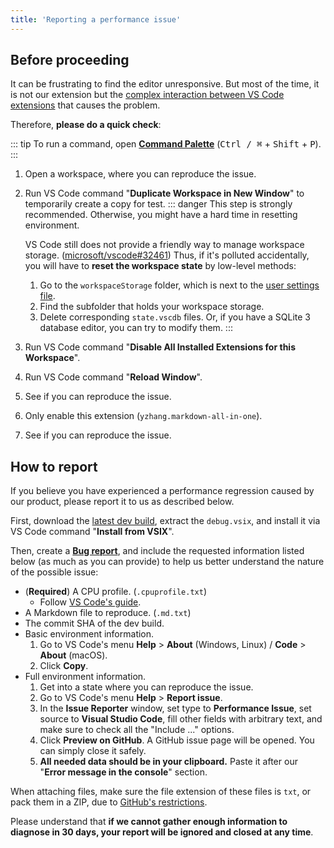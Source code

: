 ```yaml
---
title: 'Reporting a performance issue'
---
```


## Before proceeding

It can be frustrating to find the editor unresponsive. But most of the time, it is not our extension but the [complex interaction between VS Code extensions](https://github.com/microsoft/vscode/wiki/Explain-extension-causes-high-cpu-load) that causes the problem.

Therefore, **please do a quick check**:

::: tip
To run a command, open [**Command Palette**](https://code.visualstudio.com/docs/getstarted/userinterface#_command-palette) (<kbd>Ctrl / ⌘</kbd> + <kbd>Shift</kbd> + <kbd>P</kbd>).
:::

1. Open a workspace, where you can reproduce the issue.
2. Run VS Code command "**Duplicate Workspace in New Window**" to temporarily create a copy for test.
   ::: danger
   This step is strongly recommended. Otherwise, you might have a hard time in resetting environment.

   VS Code still does not provide a friendly way to manage workspace storage. ([microsoft/vscode#32461](https://github.com/microsoft/vscode/issues/32461)) Thus, if it's polluted accidentally, you will have to **reset the workspace state** by low-level methods:

   1. Go to the `workspaceStorage` folder, which is next to the [user settings file](https://code.visualstudio.com/docs/getstarted/settings#_settings-file-locations).
   2. Find the subfolder that holds your workspace storage.
   3. Delete corresponding `state.vscdb` files. Or, if you have a SQLite 3 database editor, you can try to modify them.
   :::
3. Run VS Code command "**Disable All Installed Extensions for this Workspace**".
4. Run VS Code command "**Reload Window**".
5. See if you can reproduce the issue.
6. Only enable this extension (`yzhang.markdown-all-in-one`).
7. See if you can reproduce the issue.

## How to report

If you believe you have experienced a performance regression caused by our product, please report it to us as described below.

First, download the [latest dev build](https://github.com/yzhang-gh/vscode-markdown/actions?query=workflow%3ACI+event%3Apush+is%3Asuccess), extract the `debug.vsix`, and install it via VS Code command "**Install from VSIX**".

Then, create a [**Bug report**](https://github.com/yzhang-gh/vscode-markdown/issues/new/choose), and include the requested information listed below (as much as you can provide) to help us better understand the nature of the possible issue:

* (**Required**) A CPU profile. (`.cpuprofile.txt`)
  * Follow [VS Code's guide](https://github.com/microsoft/vscode/wiki/Performance-Issues#profile-the-running-extensions).
* A Markdown file to reproduce. (`.md.txt`)
* The commit SHA of the dev build.
* Basic environment information.
  1. Go to VS Code's menu **Help** > **About** (Windows, Linux) / **Code** > **About** (macOS).
  2. Click **Copy**.
* Full environment information.
  1. Get into a state where you can reproduce the issue.
  2. Go to VS Code's menu **Help** > **Report issue**.
  3. In the **Issue Reporter** window, set type to **Performance Issue**, set source to **Visual Studio Code**, fill other fields with arbitrary text, and make sure to check all the "Include ..." options.
  4. Click **Preview on GitHub**. A GitHub issue page will be opened. You can simply close it safely.
  5. **All needed data should be in your clipboard.** Paste it after our "**Error message in the console**" section.

When attaching files, make sure the file extension of these files is `txt`, or pack them in a ZIP, due to [GitHub's restrictions](https://docs.github.com/en/articles/file-attachments-on-issues-and-pull-requests).

Please understand that **if we cannot gather enough information to diagnose in 30 days, your report will be ignored and closed at any time**.
